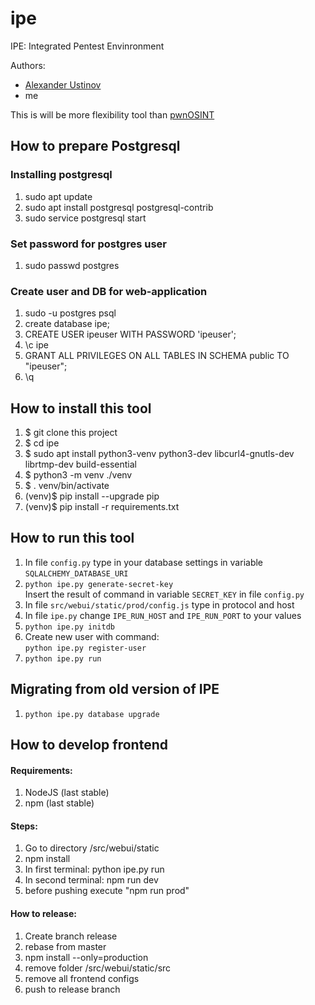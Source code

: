 # ipe
IPE: Integrated Pentest Envinronment

Authors:
- [Alexander Ustinov](https://github.com/alustinoff)
- me


This is will be more flexibility tool than [pwnOSINT](https://github.com/Xarlan/pwnOSINT)


## How to prepare Postgresql

### Installing postgresql

1. sudo apt update
2. sudo apt install postgresql postgresql-contrib
3. sudo service postgresql start

### Set password for postgres user
1. sudo passwd postgres

### Create user and DB for web-application
1. sudo -u postgres psql
2. create database ipe;
3. CREATE USER ipeuser WITH PASSWORD 'ipeuser';
4. \c ipe
5. GRANT ALL PRIVILEGES ON ALL TABLES IN SCHEMA public TO "ipeuser";
6. \q

## How to install this tool
1. $ git clone this project
2. $ cd ipe
3. $ sudo apt install python3-venv python3-dev libcurl4-gnutls-dev librtmp-dev build-essential
4. $ python3 -m venv ./venv
5. $ . venv/bin/activate
6. (venv)$ pip install --upgrade pip
7. (venv)$ pip install -r requirements.txt

## How to run this tool
1. In file `config.py` type in your database settings in variable `SQLALCHEMY_DATABASE_URI`
2.  `python ipe.py generate-secret-key `  
    Insert the result of command in variable `SECRET_KEY` in file `config.py`
3. In file `src/webui/static/prod/config.js` type in protocol and host
4. In file `ipe.py` change `IPE_RUN_HOST` and `IPE_RUN_PORT` to your values
5. `python ipe.py initdb`
6. Create new user with command:  
    `python ipe.py register-user`
7. `python ipe.py run`

## Migrating from old version of IPE
1. `python ipe.py database upgrade`

## How to develop frontend

#### Requirements:
1. NodeJS (last stable)
2. npm (last stable)

#### Steps:
1. Go to directory /src/webui/static
2. npm install
3. In first terminal: python ipe.py run 
4. In second terminal: npm run dev
4. before pushing execute "npm run prod"

#### How to release:
1. Create branch release
2. rebase from master
3. npm install --only=production
4. remove folder /src/webui/static/src
5. remove all frontend configs
6. push to release branch